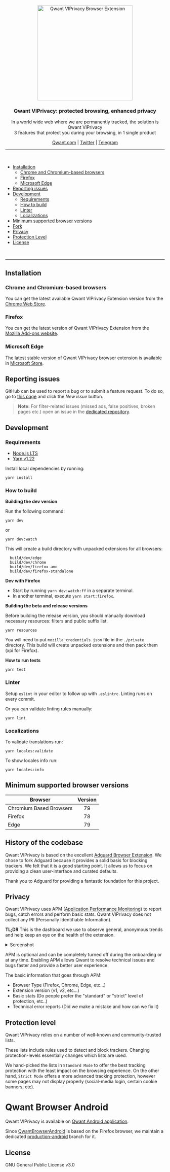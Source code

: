 &nbsp;

<p align="center">
  <img src="https://user-images.githubusercontent.com/1442690/171180389-ad92ff55-0da7-4929-98b0-eff7a67e1765.png" width="300px" alt="Qwant VIPrivacy Browser Extension" />
</p>
<h3 align="center">Qwant VIPrivacy: protected browsing, enhanced privacy</h3>
<p align="center">
  In a world wide web where we are permanently tracked, the solution is Qwant VIPrivacy
  <br/>
  3 features that protect you during your browsing, in 1 single product
</p>

<p align="center">
    <a href="https://qwant.com/">Qwant.com</a> |
    <a href="https://twitter.com/Qwant_FR">Twitter</a> |
    <a href="https://t.me/ClubQwant">Telegram</a>
</p>

<hr />
<br />

- [Installation](#installation)
  - [Chrome and Chromium-based browsers](#installation-chrome)
  - [Firefox](#installation-firefox)
  - [Microsoft Edge](#installation-edge)
- [Reporting issues](#contribution-reporting)
- [Development](#dev)
  - [Requirements](#dev-requirements)
  - [How to build](#dev-build)
  - [Linter](#dev-linter)
  - [Localizations](#dev-localizations)
- [Minimum supported browser versions](#minimum-supported-browser-versions)
- [Fork](#fork)
- [Privacy](#privacy)
- [Protection Level](#protection-level)
- [License](#license)

<br />
<hr />

<a id="installation"></a>

## Installation

<a id="installation-chrome"></a>

### Chrome and Chromium-based browsers

You can get the latest available Qwant VIPrivacy Extension version from the [Chrome Web Store](https://chrome.google.com/webstore/detail/qwant/hnlkiofnhhoahaiimdicppgemmmomijo).

<a id="installation-firefox"></a>

### Firefox

You can get the latest version of Qwant VIPrivacy Extension from the [Mozilla Add-ons website](https://addons.mozilla.org/fr/firefox/addon/qwantcom-for-firefox/).

<a id="installation-edge"></a>

### Microsoft Edge

The latest stable version of Qwant VIPrivacy browser extension is available in [Microsoft Store](https://microsoftedge.microsoft.com/addons/detail/qwant/eljplgljphmgjhnalbganhenlcapgnne).

<a id="contribution-reporting"></a>

## Reporting issues

GitHub can be used to report a bug or to submit a feature request. To do so, go to [this page](https://github.com/Qwant/qwant-viprivacy/issues) and click the _New issue_ button.

> **Note:** For filter-related issues (missed ads, false positives, broken pages etc.) open an issue in the [dedicated repository](https://github.com/AdguardTeam/AdguardFilters).

<a id="dev-requirements"></a>

## Development

### Requirements

- [Node.js LTS](https://nodejs.org/en/download/)
- [Yarn v1.22](https://yarnpkg.com/en/docs/install/)

Install local dependencies by running:

```
yarn install
```

<a id="dev-build"></a>

### How to build

**Building the dev version**

Run the following command:

```
yarn dev
```

or

```
yarn dev:watch
```

This will create a build directory with unpacked extensions for all browsers:

```
  build/dev/edge
  build/dev/chrome
  build/dev/firefox-amo
  build/dev/firefox-standalone
```

**Dev with Firefox**

- Start by running `yarn dev:watch:ff` in a separate terminal.
- In another terminal, execute `yarn start:firefox`.

**Building the beta and release versions**

Before building the release version, you should manually download necessary resources: filters and public suffix list.

```
yarn resources
```

You will need to put `mozilla_credentials.json` file in the `./private` directory. This build will create unpacked extensions and then pack them (xpi for Firefox).

**How to run tests**

```
yarn test
```

<a id="dev-linter"></a>

### Linter

Setup `eslint` in your editor to follow up with `.eslintrc`. Linting runs on every commit.

Or you can validate linting rules manually:

```
yarn lint
```

<a id="dev-localizations"></a>

### Localizations

To validate translations run:

```
yarn locales:validate
```

To show locales info run:

```
yarn locales:info
```

<a id="minimum-supported-browser-versions"></a>

## Minimum supported browser versions

| Browser                 | Version |
| ----------------------- | :-----: |
| Chromium Based Browsers |   79    |
| Firefox                 |   78    |
| Edge                    |   79    |

<a id="fork"></a>

## History of the codebase

Qwant VIPrivacy is based on the excellent [Adguard Browser Extension](https://github.com/AdguardTeam/AdguardBrowserExtension). We chose to fork Adguard because it provides a solid basis for blocking trackers. We felt that it is a good starting point. It allows us to focus on providing a clean user-interface and curated defaults.

Thank you to Adguard for providing a fantastic foundation for this project.

<a id="privacy"></a>

## Privacy

Qwant VIPrivacy uses APM ([Application Performance Monitoring](https://www.elastic.co/guide/en/apm/guide/current/apm-overview.html)) to report bugs, catch errors and perform basic stats. Qwant VIPrivacy does not collect any PII (Personally Identifiable Information).

**TL;DR** This is the dashboard we use to observe general, anonymous trends and help keep an eye on the health of the extension.

<details><summary>Screenshot</summary>

![image](https://user-images.githubusercontent.com/1442690/168628853-57494bad-d90d-4969-af4d-468108eca1bb.png)

</details>

APM is optional and can be completely turned off during the onboarding or at any time. Enabling APM allows Qwant to resolve technical issues and bugs faster and provide a better user experience.

The basic information that goes through APM:

- Browser Type (Firefox, Chrome, Edge, etc...)
- Extension version (v1, v2, etc...)
- Basic stats (Do people prefer the "standard" or "strict" level of protection, etc..)
- Technical error reports (Did we make a mistake and how can we fix it)

<a id="protection-level"></a>

## Protection level

Qwant VIPrivacy relies on a number of well-known and community-trusted lists.

These lists include rules used to detect and block trackers. Changing protection-levels essentially changes which lists are used.

We hand-picked the lists in `Standard Mode` to offer the best tracking protection with the least impact on the browsing experience. On the other hand, `Strict Mode` offers a more advanced tracking protection, however some pages may not display properly (social-media login, certain cookie banners, etc).


# Qwant Browser Android

Qwant VIPrivacy is available on [Qwant Android application](https://play.google.com/store/apps/details?id=com.qwant.liberty).

Since [QwantBrowserAndroid](https://github.com/Qwant/QwantBrowserAndroid) is based on the Firefox browser, we maintain a dedicated [production-android](https://github.com/Qwant/qwant-viprivacy/tree/production-android) branch for it.


<a id="license"></a>

## License

GNU General Public License v3.0
